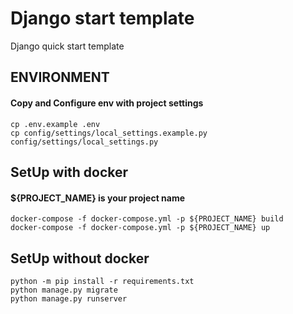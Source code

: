 # Django start template

Django quick start template

## ENVIRONMENT
#### Copy and Configure env with project settings
```
cp .env.example .env
cp config/settings/local_settings.example.py config/settings/local_settings.py
```

## SetUp with docker
#### ${PROJECT_NAME} is your project name
```
docker-compose -f docker-compose.yml -p ${PROJECT_NAME} build
docker-compose -f docker-compose.yml -p ${PROJECT_NAME} up
```

## SetUp without docker
```
python -m pip install -r requirements.txt
python manage.py migrate
python manage.py runserver
```

